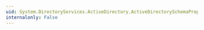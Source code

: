```yaml
---
uid: System.DirectoryServices.ActiveDirectory.ActiveDirectorySchemaProperty.IsIndexed
internalonly: False
---
```

